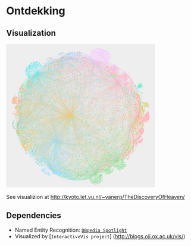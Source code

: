 # Ontdekking



## Visualization
![logo](https://github.com/LvanWissen/Ontdekking/blob/master/visualization/images/preview.png)

See visualizion at http://kyoto.let.vu.nl/~vanerp/TheDiscoveryOfHeaven/

## Dependencies
* Named Entity Recognition: [`DBpedia Spotlight`](https://github.com/dbpedia-spotlight/dbpedia-spotlight/wiki/Run-from-a-JAR)
* Visualized by [`InteractiveVis project`] (http://blogs.oii.ox.ac.uk/vis/)

